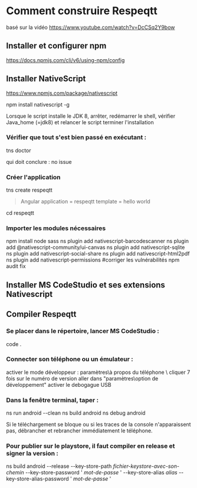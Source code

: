 # Comment construire Respeqtt

basé sur la vidéo https://www.youtube.com/watch?v=DcCSq2Y9bow

## Installer et configurer npm 

https://docs.npmjs.com/cli/v6/using-npm/config

## Installer NativeScript 

https://www.npmjs.com/package/nativescript

npm install nativescript -g

Lorsque le script installe le JDK 8, arrêter, redémarrer le shell, vérifier Java_home (=jdk8) et relancer le script
terminer l'installation

### Vérifier que tout s'est bien passé en exécutant :
tns doctor 

qui doit conclure : no issue

### Créer l'application

tns create respeqtt
> Angular
> application = respeqtt
> template = hello world



cd respeqtt

### Importer les modules nécessaires
npm install node sass
ns plugin add nativescript-barcodescanner
ns plugin add @nativescript-community/ui-canvas 
ns plugin add nativescript-sqlite
ns plugin add nativescript-social-share
ns plugin add nativescript-html2pdf
ns plugin add nativescript-permissions
#corriger les vulnérabilités
npm audit fix



## Installer MS CodeStudio et ses extensions Nativescript

## Compiler Respeqtt

### Se placer dans le répertoire, lancer MS CodeStudio :

code .

### Connecter son téléphone ou un émulateur :

activer le mode développeur : paramètres\à propos du téléphone \ cliquer 7 fois sur le numéro de version
aller dans "paramètres\option de développement" activer le debogague USB

### Dans la fenêtre terminal, taper :

ns run android --clean 
ns build android
ns debug android

Si le téléchargement se bloque ou si les traces de la console n'apparaissent pas, débrancher et rebrancher immédiatement le téléphone. 

### Pour publier sur le playstore, il faut compiler en release et signer la version :
ns build android --release --key-store-path _fichier-keystore-avec-son-chemin_ --key-store-password ' _mot-de-passe_ ' --key-store-alias _alias_ --key-store-alias-password ' _mot-de-passe_ '

